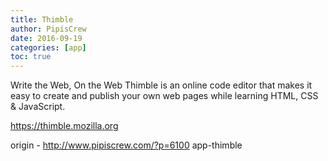 ```yaml
---
title: Thimble
author: PipisCrew
date: 2016-09-19
categories: [app]
toc: true
---
```


Write the Web, On the Web
Thimble is an online code editor that makes it easy to create and publish your own web pages while learning HTML, CSS & JavaScript.

https://thimble.mozilla.org

origin - http://www.pipiscrew.com/?p=6100 app-thimble